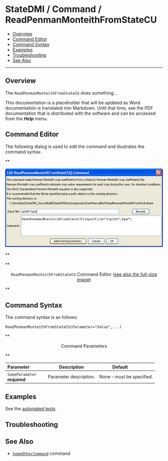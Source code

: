 # StateDMI / Command / ReadPenmanMonteithFromStateCU #

* [Overview](#overview)
* [Command Editor](#command-editor)
* [Command Syntax](#command-syntax)
* [Examples](#examples)
* [Troubleshooting](#troubleshooting)
* [See Also](#see-also)

-------------------------

## Overview ##

The `ReadPenmanMonteithFromStateCU` does something...

This documentation is a placeholder that will be updated as Word documentation is translated into Markdown.
Until that time, see the PDF documentation that is distributed with the software and can be accessed
from the ***Help*** menu.

## Command Editor ##

The following dialog is used to edit the command and illustrates the command syntax.

**<p style="text-align: center;">
![ReadPenmanMonteithFromStateCU](ReadPenmanMonteithFromStateCU.png)
</p>**

**<p style="text-align: center;">
`ReadPenmanMonteithFromStateCU` Command Editor (<a href="../ReadPenmanMonteithFromStateCU.png">see also the full-size image</a>)
</p>**

## Command Syntax ##

The command syntax is as follows:

```text
ReadPenmanMonteithFromStateCU(Parameter="Value",...)
```
**<p style="text-align: center;">
Command Parameters
</p>**

| **Parameter**&nbsp;&nbsp;&nbsp;&nbsp;&nbsp;&nbsp;&nbsp;&nbsp;&nbsp;&nbsp;&nbsp;&nbsp; | **Description** | **Default**&nbsp;&nbsp;&nbsp;&nbsp;&nbsp;&nbsp;&nbsp;&nbsp;&nbsp;&nbsp; |
| --------------|-----------------|----------------- |
|`SomeParameter`<br>**required**|Parameter description.|None – must be specified.|

## Examples ##

See the [automated tests](https://github.com/OpenCDSS/cdss-app-statedmi-test/tree/master/test/regression/commands/ReadPenmanMonteithFromStateCU).

## Troubleshooting ##

## See Also ##

* [`SomeOtherCommand`](../SomeOtherCommand/SomeOtherCommand) command
